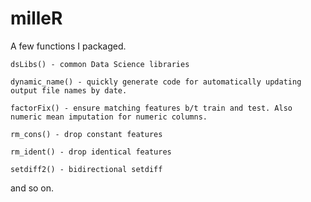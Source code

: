 # milleR

A few functions I packaged.

	dsLibs() - common Data Science libraries

	dynamic_name() - quickly generate code for automatically updating output file names by date.

	factorFix() - ensure matching features b/t train and test. Also numeric mean imputation for numeric columns.

	rm_cons() - drop constant features

	rm_ident() - drop identical features

	setdiff2() - bidirectional setdiff

and so on.
